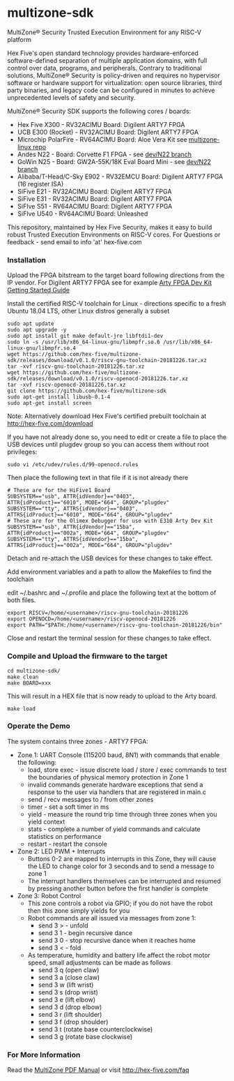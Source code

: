 # multizone-sdk
MultiZone® Security Trusted Execution Environment for any RISC-V platform

Hex Five's open standard technology provides hardware-enforced software-defined separation of multiple application domains, with full control over data, programs, and peripherals. Contrary to traditional solutions, MultiZone® Security is policy-driven and requires no hypervisor software or hardware support for virtualization: open source libraries, third party binaries, and legacy code can be configured in minutes to achieve unprecedented levels of safety and security. 

MultiZone® Security SDK supports the following cores / boards:
 - Hex Five X300 - RV32ACIMU Board: Digilent ARTY7 FPGA
 - UCB E300 (Rocket) - RV32ACIMU Board: Digilent ARTY7 FPGA
 - Microchip PolarFire - RV64ACIMU Board: Aloe Vera Kit see [multizone-linux repo](https://github.com/hex-five/multizone-linux)
 - Andes N22 - Board: Corvette F1 FPGA - see [dev/N22 branch](https://github.com/hex-five/multizone-sdk/tree/dev/N22)
 - GoWin N25 - Board: GW2A-55K/18K Eval Board Mini - see [dev/N22 branch](https://github.com/hex-five/multizone-sdk/tree/dev/N22)
 - Alibaba/T-Head/C-Sky E902 - RV32EMCU Board: Digilent ARTY7 FPGA (16 register ISA)
 - SiFive E21 - RV32ACIMU Board: Digilent ARTY7 FPGA 
 - SiFive E31 - RV32ACIMU Board: Digilent ARTY7 FPGA
 - SiFIve S51 - RV64ACIMU Board: Digilent ARTY7 FPGA
 - SiFIve U540 - RV64ACIMU Board: Unleashed

This repository, maintained by Hex Five Security, makes it easy to build robust Trusted Execution Environments on RISC-V cores. For Questions or feedback - send email to info 'at' hex-five.com

### Installation ###

Upload the FPGA bitstream to the target board following directions from the IP vendor.
For Digilent ARTY7 FPGA see for example [Arty FPGA Dev Kit Getting Started Guide](https://sifive.cdn.prismic.io/sifive%2Fed96de35-065f-474c-a432-9f6a364af9c8_sifive-e310-arty-gettingstarted-v1.0.6.pdf)

Install the certified RISC-V toolchain for Linux - directions specific to a fresh Ubuntu 18.04 LTS, other Linux distros generally a subset
 ```
 sudo apt update
 sudo apt upgrade -y
 sudo apt install git make default-jre libftdi1-dev
 sudo ln -s /usr/lib/x86_64-linux-gnu/libmpfr.so.6 /usr/lib/x86_64-linux-gnu/libmpfr.so.4
 wget https://github.com/hex-five/multizone-sdk/releases/download/v0.1.0/riscv-gnu-toolchain-20181226.tar.xz
 tar -xvf riscv-gnu-toolchain-20181226.tar.xz
 wget https://github.com/hex-five/multizone-sdk/releases/download/v0.1.0/riscv-openocd-20181226.tar.xz
 tar -xvf riscv-openocd-20181226.tar.xz
 git clone https://github.com/hex-five/multizone-sdk
 sudo apt-get install libusb-0.1-4
 sudo apt-get install screen
```
Note: Alternatively download Hex Five's certified prebuilt toolchain at http://hex-five.com/download

If you have not already done so, you need to edit or create a file to place the USB devices until plugdev group so you can access them without root privileges:
```
sudo vi /etc/udev/rules.d/99-openocd.rules
```
Then place the following text in that file if it is not already there
```
# These are for the HiFive1 Board
SUBSYSTEM=="usb", ATTR{idVendor}=="0403",
ATTR{idProduct}=="6010", MODE="664", GROUP="plugdev"
SUBSYSTEM=="tty", ATTRS{idVendor}=="0403",
ATTRS{idProduct}=="6010", MODE="664", GROUP="plugdev"
# These are for the Olimex Debugger for use with E310 Arty Dev Kit
SUBSYSTEM=="usb", ATTR{idVendor}=="15ba",
ATTR{idProduct}=="002a", MODE="664", GROUP="plugdev"
SUBSYSTEM=="tty", ATTRS{idVendor}=="15ba",
ATTRS{idProduct}=="002a", MODE="664", GROUP="plugdev"
```
Detach and re-attach the USB devices for these changes to take effect.

Add environment variables and a path to allow the Makefiles to find the toolchain

edit ~/.bashrc and ~/.profile and place the following text at the bottom of both files.
```
export RISCV=/home/<username>/riscv-gnu-toolchain-20181226
export OPENOCD=/home/<username>/riscv-openocd-20181226
export PATH="$PATH:/home/<username>/riscv-gnu-toolchain-20181226/bin"
```
Close and restart the terminal session for these changes to take effect.

### Compile and Upload the firmware to the target ###

```
cd multizone-sdk/
make clean
make BOARD=xxx
```

This will result in a HEX file that is now ready to upload to the Arty board.

```
make load
```

### Operate the Demo ###

The system contains three zones - ARTY7 FPGA:
 - Zone 1: UART Console (115200 baud, 8N1) with commands that enable the following:
   - load, store exec - issue discrete load / store / exec commands to test the boundaries of physical memory protection in Zone 1
   - invalid commands generate hardware exceptions that send a response to the user via handlers that are registered in main.c
   - send / recv messages to / from other zones
   - timer - set a soft timer in ms 
   - yield - measure the round trip time through three zones when you yield context
   - stats - complete a number of yield commands and calculate statistics on performance
   - restart - restart the console
 - Zone 2: LED PWM + Interrupts
   - Buttons 0-2 are mapped to interrupts in this Zone, they will cause the LED to change color for 3 seconds and to send a message to zone 1
   - The interrupt handlers themselves can be interrupted and resumed by pressing another button before the first handler is complete
 - Zone 3: Robot Control
   - This zone controls a robot via GPIO; if you do not have the robot then this zone simply yields for you
   - Robot commands are all issued via messages from zone 1:
     - send 3 > - unfold
     - send 3 1 - begin recursive dance
     - send 3 0 - stop recursive dance when it reaches home
     - send 3 < - fold
   - As temperature, humidity and battery life affect the robot motor speed, small adjustments can be made as follows
     - send 3 q (open claw)
     - send 3 a (close claw)
     - send 3 w (lift wrist)
     - send 3 s (drop wrist)
     - send 3 e (lift elbow)
     - send 3 d (drop elbow)
     - send 3 r (lift shoulder)
     - send 3 f (drop shoulder)
     - send 3 t (rotate base counterclockwise)
     - send 3 g (rotate base clockwise)
  
### For More Information ###

Read the [MultiZone PDF Manual](https://github.com/hex-five/multizone-sdk/blob/master/manual.pdf) or visit http://hex-five.com/faq
